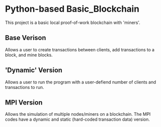 # Python-based Basic_Blockchain
This project is a basic local proof-of-work blockchain with 'miners'.

## Base Verison
Allows a user to create transactions between clients, add transactions to a block, and mine blocks.

## 'Dynamic' Version
Allows a user to run the program with a user-defiend number of clients and transactions to run.

## MPI Version
Allows the simulation of multiple nodes/miners on a blockchain.
The MPI codes have a dynamic and static (hard-coded transaction data) version.
